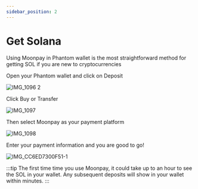 ```yaml
---
sidebar_position: 2
---
```


# Get Solana

Using Moonpay in Phantom wallet is the most straightforward method for getting SOL if you are new to cryptocurrencies 

Open your Phantom wallet and click on Deposit 

![IMG_1096 2](https://user-images.githubusercontent.com/22420711/178376083-6e2d272e-13be-474b-83c1-1b648df0a8a0.PNG)

Click Buy or Transfer 

![IMG_1097](https://user-images.githubusercontent.com/22420711/178376326-ed21d42b-acb7-4a21-a09b-0163daf04ef1.PNG)

Then select Moonpay as your payment platform 

![IMG_1098](https://user-images.githubusercontent.com/22420711/178376434-e249ca4f-beb8-4081-879c-47c7a19aec44.PNG)

Enter your payment information and you are good to go!

![IMG_CC6ED7300F51-1](https://user-images.githubusercontent.com/22420711/178376499-577ab13c-add3-4799-8caf-d00c6746b1be.jpeg)

:::tip
The first time time you use Moonpay, it could take up to an hour to see the SOL in your wallet. Any subsequent deposits will show in your wallet within minutes.
:::


